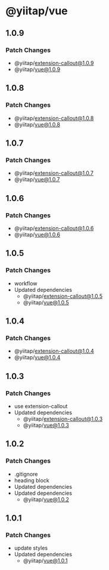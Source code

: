 # @yiitap/vue

## 1.0.9

### Patch Changes

- @yiitap/extension-callout@1.0.9
- @yiitap/vue@1.0.9

## 1.0.8

### Patch Changes

- @yiitap/extension-callout@1.0.8
- @yiitap/vue@1.0.8

## 1.0.7

### Patch Changes

- @yiitap/extension-callout@1.0.7
- @yiitap/vue@1.0.7

## 1.0.6

### Patch Changes

- @yiitap/extension-callout@1.0.6
- @yiitap/vue@1.0.6

## 1.0.5

### Patch Changes

- workflow
- Updated dependencies
  - @yiitap/extension-callout@1.0.5
  - @yiitap/vue@1.0.5

## 1.0.4

### Patch Changes

- @yiitap/extension-callout@1.0.4
- @yiitap/vue@1.0.4

## 1.0.3

### Patch Changes

- use extension-callout
- Updated dependencies
  - @yiitap/extension-callout@1.0.3
  - @yiitap/vue@1.0.3

## 1.0.2

### Patch Changes

- .gitignore
- heading block
- Updated dependencies
- Updated dependencies
  - @yiitap/vue@1.0.2

## 1.0.1

### Patch Changes

- update styles
- Updated dependencies
  - @yiitap/vue@1.0.1
